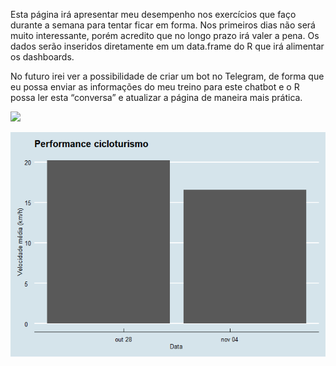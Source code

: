 Esta página irá apresentar meu desempenho nos exercícios que faço
durante a semana para tentar ficar em forma. Nos primeiros dias não será
muito interessante, porém acredito que no longo prazo irá valer a pena.
Os dados serão inseridos diretamente em um data.frame do R que irá
alimentar os dashboards.

No futuro irei ver a possibilidade de criar um bot no Telegram, de forma
que eu possa enviar as informações do meu treino para este chatbot e o R
possa ler esta “conversa” e atualizar a página de maneira mais prática.

![](2019-10-27-healthy_check_files/figure-markdown_strict/unnamed-chunk-2-1.png)

![](assets/images/Post_images_and_graphs/2019-10-27-healthy_check_images/unnamed-chunk-2-1.png)
